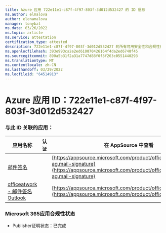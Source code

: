 ```yaml
---
title: Azure 应用 722e11e1-c87f-4f97-803f-3d012d532427 的 ID 信息
ms.author: elmalova
author: elenamalova
manager: tonybal
ms.date: 03/26/2022
ms.topic: article
ms.service: attestation
certification_type: attested
description: 722e11e1-c87f-4f97-803f-3d012d532427 的所有可用安全性和合规性信息。
ms.openlocfilehash: 393e993ca2e2ed610070426164f4da2ed6740f45
ms.sourcegitcommit: 890a5b31f2a31a7747d88f0f3f203c0551440293
ms.translationtype: MT
ms.contentlocale: zh-CN
ms.lasthandoff: 03/29/2022
ms.locfileid: "64514913"
---
```

# <a name="azure-app-id-722e11e1-c87f-4f97-803f-3d012d532427"></a>Azure 应用 ID：722e11e1-c87f-4f97-803f-3d012d532427


### <a name="apps-associated-with-this-id"></a>与此 ID 关联的应用：
| **应用名称** | **认证** | **在 AppSource 中查看** |
|--------------|---------------|-----------------------|
| [邮件签名](../forward/officeatwork-ag.mail-signature.md) |  | [https://appsource.microsoft.com/product/office/officeatwork-ag.mail-signature](https://appsource.microsoft.com/product/office/officeatwork-ag.mail-signature) |
| [officeatwork - 邮件签名Outlook](../forward/WA200003062.md) |  | [https://appsource.microsoft.com/product/office/WA200003062](https://appsource.microsoft.com/product/office/WA200003062) |

### <a name="microsoft-365-app-compliance-status"></a>Microsoft 365应用合规性状态
- Publisher证明状态：已完成
